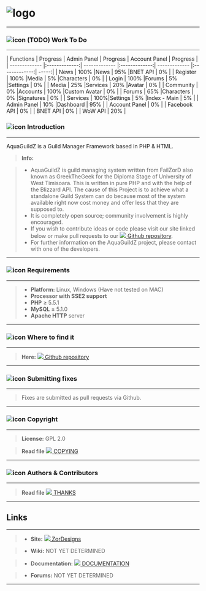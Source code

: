 
# ![logo](http://i.imgur.com/BhiJhlN.png)
----------
### ![icon](http://i.imgur.com/yqFX91z.png) **(TODO)** Work To Do 
----------
| Functions        | Progress           | Admin Panel        | Progress           | Account Panel        | Progress           |
| ------------- |:-------------:| ------------- |:-------------:| ------------- |:-------------:| -----:|
| News        | 100% |News        | 95% |BNET API         | 0% |
| Register        | 100% |Media    | 5% |Characters    | 0% |
| Login        | 100% |Forums        | 5% |Settings | 0% |
| Media    | 25%      |Services        | 20% |Avatar        | 0% |
| Community | 0%     |Accounts        | 100% |Custom Avatar        | 0% |
| Forums        | 65% |Characters        | 0% |Signatures        | 0% |
| Services        | 100%|Settings        | 5% |Index - Main        | 5% |
| Admin Panel        | 10% |Dashboard        | 95% |
| Account Panel        | 0% |
| Facebook API        | 0% |
| BNET API        | 0% |
| WoW API        | 20% |

### ![icon](http://i.imgur.com/S3haPfo.png) Introduction
----------
AquaGuildZ is a Guild Manager Framework based in PHP & HTML.
> **Info:**

> - AquaGuildZ is guild managing system written from FailZorD also known as GreekTheGeek for the Diploma Stage of University of West Timisoara. This is written in pure PHP and with the help of the Blizzard API.
The cause of this Project is to achieve what a standalone Guild System can do because most of the 
system available right now cost money and offer less that they are supposed to.
> - It is completely open source; community involvement is highly encouraged.
> - If you wish to contribute ideas or code please visit our site linked below or
make pull requests to our [![](http://i.imgur.com/8jpkNdo.png) Github repository](https://github.com/AquaGuildUVT/AquaGuildZ).
>- For further information on the AquaGuildZ project, please contact with one of the developers.

----------
### ![icon](http://i.imgur.com/P5NSaCN.png) Requirements
----------
>- **Platform:** Linux, Windows (Have not tested on MAC)
>- **Processor with SSE2 support**
>- **PHP** ≥ 5.5.1
>- **MySQL** ≥ 5.1.0
>- **Apache HTTP** server

----------
### ![icon](http://i.imgur.com/8eOfchS.png) Where to find it
----------
> **Here:**  [![](http://i.imgur.com/8jpkNdo.png) Github repository](https://github.com/AquaGuildUVT/AquaGuildZ)

----------
### ![icon](http://i.imgur.com/P5NSaCN.png) Submitting fixes
----------
>Fixes are submitted as pull requests via Github.

----------
### ![icon](http://i.imgur.com/cZIFC8t.png) Copyright
----------
> **License:** GPL 2.0

> **Read file** [![](http://i.imgur.com/8jpkNdo.png) COPYING](COPYING)

----------
### ![icon](http://i.imgur.com/P5NSaCN.png) Authors &amp; Contributors
----------
> **Read file** [![](http://i.imgur.com/8jpkNdo.png) THANKS](THANKS)

----------
## <i class="icon-refresh"></i>Links
----------
>- **Site:** [![](http://i.imgur.com/8jpkNdo.png) ZorDesigns](http://www.zordesigns.com/)

>- **Wiki:** NOT YET DETERMINED

>- **Documentation:** [![](http://i.imgur.com/8jpkNdo.png) DOCUMENTATION](DOCUMENTATION)

>- **Forums:** NOT YET DETERMINED

----------